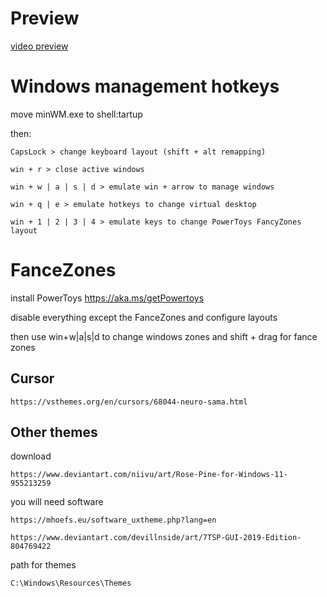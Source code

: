 # Preview

[video preview](https://mega.nz/file/ccFlFYaK#er7muMZClCBCEZQWLmh5hPrZCd_UtviYZ_JTrNUN3bY)

# Windows management hotkeys

move minWM.exe to shell:tartup

then:

    CapsLock > change keyboard layout (shift + alt remapping)

    win + r > close active windows

    win + w | a | s | d > emulate win + arrow to manage windows

    win + q | e > emulate hotkeys to change virtual desktop 

    win + 1 | 2 | 3 | 4 > emulate keys to change PowerToys FancyZones layout

# FanceZones

install PowerToys https://aka.ms/getPowertoys

disable everything except the FanceZones and configure layouts

then use win+w|a|s|d to change windows zones and shift + drag for fance zones


## Cursor

    https://vsthemes.org/en/cursors/68044-neuro-sama.html


## Other themes 

download

    https://www.deviantart.com/niivu/art/Rose-Pine-for-Windows-11-955213259

you will need software

    https://mhoefs.eu/software_uxtheme.php?lang=en

    https://www.deviantart.com/devillnside/art/7TSP-GUI-2019-Edition-804769422

path for themes

    C:\Windows\Resources\Themes

